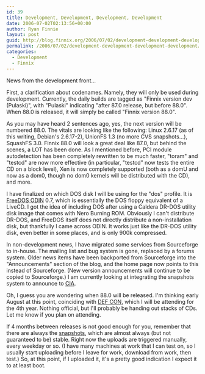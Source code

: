 ```yaml
---
id: 39
title: Development, Development, Development, Development
date: 2006-07-02T02:13:56+00:00
author: Ryan Finnie
layout: post
guid: http://blog.finnix.org/2006/07/02/development-development-development-development/
permalink: /2006/07/02/development-development-development-development/
categories:
  - Development
  - Finnix
---
```

News from the development front...

First, a clarification about codenames. Namely, they will only be used during development. Currently, the daily builds are tagged as "Finnix version dev (Pulaski)", with "Pulaski" indicating "after 87.0 release, but before 88.0". When 88.0 is released, it will simply be called "Finnix version 88.0".

As you may have heard 2 sentences ago, yes, the next version will be numbered 88.0. The vitals are looking like the following: Linux 2.6.17 (as of this writing, Debian's 2.6.17-2), UnionFS 1.3 (no more CVS snapshots...), SquashFS 3.0. Finnix 88.0 will look a great deal like 87.0, but behind the scenes, a LOT has been done. As I mentioned before, PCI module autodetection has been completely rewritten to be much faster, "toram" and "testcd" are now more effective (in particular, "testcd" now tests the entire CD on a block level), Xen is now completely supported (both as a domU and now as a dom0, though no dom0 kernels will be distributed with the CD), and more.

I have finalized on which DOS disk I will be using for the "dos" profile. It is [FreeDOS ODIN](http://odin.fdos.org/) 0.7, which is essentially the DOS floppy equivalent of a LiveCD. I got the idea of including DOS after using a Caldera DR-DOS utility disk image that comes with Nero Burning ROM. Obviously I can't distribute DR-DOS, and FreeDOS itself does not directly distribute a non-installation disk, but thankfully I came across ODIN. It works just like the DR-DOS utility disk, even better in some places, and is only 900k compressed.

In non-development news, I have migrated some services from Sourceforge to in-house. The mailing list and bug system is gone, replaced by a forums system. Older news items have been backported from Sourceforge into the "Announcements" section of the blog, and the home page now points to this instead of Sourceforge. (New version announcements will continue to be copied to Sourceforge.) I am currently looking at integrating the snapshots system to announce to [CIA](http://cia.navi.cx/).

Oh, I guess you are wondering when 88.0 will be released. I'm thinking early August at this point, coinciding with [DEF CON](http://www.defcon.org/), which I will be attending for the 4th year. Nothing official, but I'll probably be handing out stacks of CDs. Let me know if you plan on attending.

If 4 months between releases is not good enough for you, remember that there are always the [snapshots](http://snapshots.finnix.org/), which are almost always (but not guaranteed to be) stable. Right now the uploads are triggered manually, every weekday or so. (I have many machines at work that I can test on, so I usually start uploading before I leave for work, download from work, then test.) So, at this point, if I uploaded it, it's a pretty good indication I expect it to at least boot.
